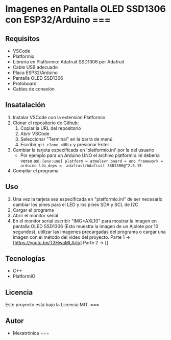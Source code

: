 # Imagenes en Pantalla OLED SSD1306 con ESP32/Arduino ===

## Requisitos
- VSCode 
- Platformio
- Librería en Platformio: Adafruit SSD1306 por Adafruit
- Cable USB adecuado
- Placa ESP32/Arduino
- Pantalla OLED SSD1306
- Protoboard
- Cables de conexión

## Insatalación
1. Instalar VSCode con la extensión Platformio
2. Clonar el repositorio de Github:
   1. Copiar la URL del repositorio
   2. Abrir VSCode
   3. Seleccionar "Terminal" en la barra de menú
   4. Escribir `git clone <URL>` y presionar Enter
3. Cambiar la tarjeta especificada en 'platformio.ini' por la del usuario
    - Por ejemplo para un Arduino UNO el archivo platformio.ini debería verse así:
    ``
    [env:uno]
    platform = atmelavr
    board = uno
    framework = arduino
    lib_deps = 
      adafruit/Adafruit SSD1306@^2.5.15
    ``
4. Compilar el programa

## Uso
1. Una vez la tarjeta sea especificada en "platformio.ini" de ser necesario cambiar los pines para el LED y los pines SDA y SCL de I2C
2. Cargar el programa
3. Abrir el monitor serial 
4. En el monitor serial escribir "IMG>AXL10" para mostrar la imagen en pantalla OLED SSD1306 (Esto muestra la imagen de un Ajolote por 10 segundos), utilizar las imagenes precargadas del programa o cargar una imagen con el método del video del proyecto. Parte 1 -> [https://youtu.be/T3HwaMLArIo] Parte 2 -> []

## Tecnologías
- C++
- PlatformIO

## Licencia
Este proyecto está bajo la Licencia MIT. ===

## Autor
- Mexatrónica ===

